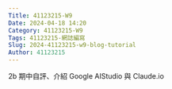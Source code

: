 ```yaml
---
Title: 41123215-W9
Date: 2024-04-18 14:20
Category: 41123215-W9
Tags: 41123215-網誌編寫
Slug: 2024-41123215-w9-blog-tutorial
Author: 41123215
---
```


2b 期中自評、介紹 Google AIStudio 與 Claude.io

<!-- PELICAN_END_SUMMARY -->